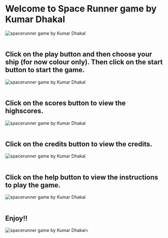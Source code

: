 # Welcome to Space Runner game by Kumar Dhakal
<img src="https://i.postimg.cc/hvBk1ZT0/Screenshot-from-2020-07-26-11-29-47.png" alt="spacerunner game by Kumar Dhakal"/><br/><br/>

## Click on the play button and then choose your ship (for now colour only). Then click on the start button to start the game.
<img src="https://i.postimg.cc/Zq9zbdJ6/Screenshot-from-2020-07-26-11-29-54.png" alt="spacerunner game by Kumar Dhakal"/><br/><br/>

## Click on the scores button to view the highscores.
<img src="https://i.postimg.cc/pTzN8MhT/Screenshot-from-2020-07-26-11-30-00.png" alt="spacerunner game by Kumar Dhakal"/><br/><br/>

## Click on the credits button to view the credits.
<img src="https://i.postimg.cc/25PRVS5M/Screenshot-from-2020-07-26-11-30-17.png" alt="spacerunner game by Kumar Dhakal"/><br/><br/>

## Click on the help button to view the instructions to play the game.
<img src="https://i.postimg.cc/fRqhQKQw/Screenshot-from-2020-07-29-10-49-10.png" alt="spacerunner game by Kumar Dhakal"/><br/><br/>

## Enjoy!!
<img src="https://i.postimg.cc/9QQjkkS8/Screenshot-from-2020-07-29-11-57-48.png" alt="spacerunner game by Kumar Dhakal"/><<br/><br/>

